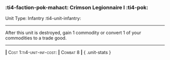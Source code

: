 ### :ti4-faction-pok-mahact: **Crimson Legionnaire I** :ti4-pok:

Unit Type: Infantry :ti4-unit-infantry:

---

After this unit is destroyed, gain 1 commodity or convert 1 of your commodities to a trade good.

---

__|__ <span style="font-variant:small-caps;">Cost 1:ti4-unit-inf-cost:</span> __|__ <span style="font-variant:small-caps;">Combat 8</span> __|__
{ .unit-stats }
